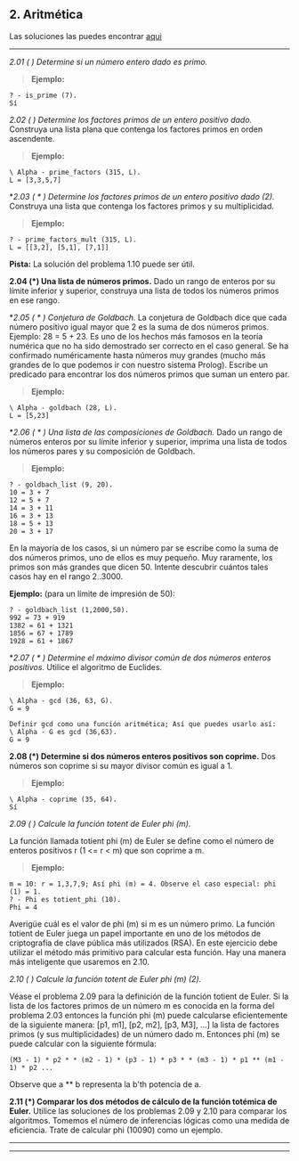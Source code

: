 **2. Aritmética**
-------------

Las soluciones las puedes encontrar [aqui](https://github.com/vml86/prologp/blob/master/Soluciones%20Aritmeticas.md)

----------


**2.01 (* *) Determine si un número entero dado es primo.**

> **Ejemplo:**

    ? - is_prime (7).
    Sí

**2.02 (* *) Determine los factores primos de un entero positivo dado.**
Construya una lista plana que contenga los factores primos en orden ascendente.

> **Ejemplo:**

    \ Alpha - prime_factors (315, L).
    L = [3,3,5,7]

**2.03 ( * *) Determine los factores primos de un entero positivo dado (2).**
Construya una lista que contenga los factores primos y su multiplicidad.

> **Ejemplo:**

    ? - prime_factors_mult (315, L).
    L = [[3,2], [5,1], [7,1]]

**Pista:** La solución del problema 1.10 puede ser útil.

**2.04 (*) Una lista de números primos.**
Dado un rango de enteros por su límite inferior y superior, construya una lista de todos los números primos en ese rango.

**2.05 ( * *) Conjetura de Goldbach.**
La conjetura de Goldbach dice que cada número positivo igual mayor que 2 es la suma de dos números primos. Ejemplo: 28 = 5 + 23. Es uno de los hechos más famosos en la teoría numérica que no ha sido demostrado ser correcto en el caso general. Se ha confirmado numéricamente hasta números muy grandes (mucho más grandes de lo que podemos ir con nuestro sistema Prolog). Escribe un predicado para encontrar los dos números primos que suman un entero par.

> **Ejemplo:**

    \ Alpha - goldbach (28, L).
    L = [5,23]

**2.06 ( * *) Una lista de las composiciones de Goldbach.**
Dado un rango de números enteros por su límite inferior y superior, imprima una lista de todos los números pares y su composición de Goldbach.

> **Ejemplo:**

    ? - goldbach_list (9, 20).
    10 = 3 + 7
    12 = 5 + 7
    14 = 3 + 11
    16 = 3 + 13
    18 = 5 + 13
    20 = 3 + 17

En la mayoría de los casos, si un número par se escribe como la suma de dos números primos, uno de ellos es muy pequeño. Muy raramente, los primos son más grandes que dicen 50. Intente descubrir cuántos tales casos hay en el rango 2..3000.

**Ejemplo:** (para un límite de impresión de 50):

    ? - goldbach_list (1,2000,50).
    992 = 73 + 919
    1382 = 61 + 1321
    1856 = 67 + 1789
    1928 = 61 + 1867

**2.07 ( * *) Determine el máximo divisor común de dos números enteros positivos.**
Utilice el algoritmo de Euclides.

> **Ejemplo:**

    \ Alpha - gcd (36, 63, G).
    G = 9

    Definir gcd como una función aritmética; Así que puedes usarlo así:
    \ Alpha - G es gcd (36,63).
    G = 9

**2.08 (*) Determine si dos números enteros positivos son coprime.**
Dos números son coprime si su mayor divisor común es igual a 1.

> **Ejemplo:**

    \ Alpha - coprime (35, 64).
    Sí

**2.09 (* *) Calcule la función totent de Euler phi (m).**

La función llamada totient phi (m) de Euler se define como el número de enteros positivos r (1 <= r < m) que son coprime a m.

> **Ejemplo:**

    m = 10: r = 1,3,7,9; Así phi (m) = 4. Observe el caso especial: phi (1) = 1.
    ? - Phi es totient_phi (10).
    Phi = 4
Averigüe cuál es el valor de phi (m) si m es un número primo. La función totient de Euler juega un papel importante en uno de los métodos de criptografía de clave pública más utilizados (RSA). En este ejercicio debe utilizar el método más primitivo para calcular esta función. Hay una manera más inteligente que usaremos en 2.10.

 **2.10 (* *) Calcule la función totent de Euler phi (m) (2).**

Véase el problema 2.09 para la definición de la función totient de Euler. Si la lista de los factores primos de un número m es conocida en la forma del problema 2.03 entonces la función phi (m) puede calcularse eficientemente de la siguiente manera: [p1, m1], [p2, m2], [p3, M3], ...] la lista de factores primos (y sus multiplicidades) de un número dado m. Entonces phi (m) se puede calcular con la siguiente fórmula:

    (M3 - 1) * p2 * * (m2 - 1) * (p3 - 1) * p3 * * (m3 - 1) * p1 ** (m1 - 1) * p2 ...
   

 Observe que a ** b representa la b'th potencia de a.

**2.11 (*) Comparar los dos métodos de cálculo de la función totémica de Euler.**
Utilice las soluciones de los problemas 2.09 y 2.10 para comparar los algoritmos. Tomemos el número de inferencias lógicas como una medida de eficiencia. Trate de calcular phi (10090) como un ejemplo.


----------



_ _ _ _ _


